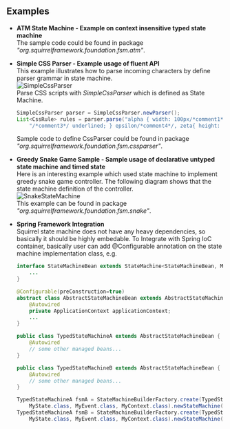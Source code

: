 Examples
---
* **ATM State Machine - Example on context insensitive typed state machine**  
The sample code could be found in package *"org.squirrelframework.foundation.fsm.atm"*.  

* **Simple CSS Parser - Example usage of fluent API**  
	This example illustrates how to parse incoming characters by define parser grammar in state machine.  
	![SimpleCssParser](http://hekailiang.github.io/squirrel/images/SimpleCssParser.png)  
	Parse CSS scripts with *SimpleCssParser* which is defined as State Machine.
	```java
	SimpleCssParser parser = SimpleCssParser.newParser();
    List<CssRule> rules = parser.parse("alpha { width: 100px/*comment1*/; /*comment2*/text-decoration: " + 
    	"/*comment3*/ underlined; } epsilon/*comment4*/, zeta{ height: 34px; } ");
	```
	Sample code to define CssParser could be found in package *"org.squirrelframework.foundation.fsm.cssparser"*.

* **Greedy Snake Game Sample - Sample usage of declarative untyped state machine and timed state**  
	Here is an interesting example which used state machine to implement greedy snake game 	controller. The following diagram shows that the state machine definition of the controller.   
	![SnakeStateMachine](http://hekailiang.github.io/squirrel/images/SnakeGame.png)  
	This example can be found in package *"org.squirrelframework.foundation.fsm.snake"*. 

* **Spring Framework Integration**  
Squirrel state machine does not have any heavy dependencies, so basically it should be highly embedable. To Integrate with Spring IoC container, basically user can add @Configurable annotation on the state machine implementation class, e.g.
	```java
	interface StateMachineBean extends StateMachine<StateMachineBean, MyState, MyEvent, MyContext> {
		...
	}

	@Configurable(preConstruction=true)
	abstract class AbstractStateMachineBean extends AbstractStateMachine<StateMachineBean, MyState, MyEvent, MyContext> implements StateMachineBean {
		@Autowired
  		private ApplicationContext applicationContext;
		...
	}
	
	public class TypedStateMachineA extends AbstractStateMachineBean {
  		@Autowired
  		// some other managed beans...
	}

	public class TypedStateMachineB extends AbstractStateMachineBean {
  		@Autowired
  		// some other managed beans...
	}
	
	TypedStateMachineA fsmA = StateMachineBuilderFactory.create(TypedStateMachineA.class, 
		MyState.class, MyEvent.class, MyContext.class).newStateMachine(MyState.Initial);
	TypedStateMachineA fsmB = StateMachineBuilderFactory.create(TypedStateMachineB.class, 
		MyState.class, MyEvent.class, MyContext.class).newStateMachine(MyState.Initial);
	```  
